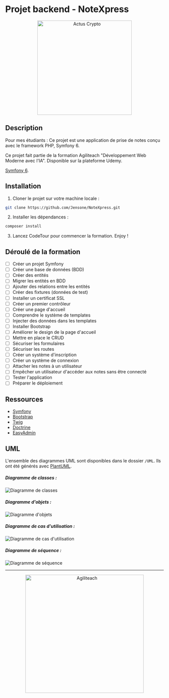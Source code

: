 # Projet backend - NoteXpress

<p align="center">
  <img src="public/images/nx-color.svg" alt="Actus Crypto" width="300" />
</p>

## Description

Pour mes étudiants : Ce projet est une application de prise de notes conçu avec le framework PHP, Symfony 6.

Ce projet fait partie de la formation Agiliteach "Développement Web Moderne avec l'IA". Disponible sur la plateforme Udemy.

 [Symfony 6](https://symfony.com/).

## Installation

1. Cloner le projet sur votre machine locale :

```bash
git clone https://github.com/Jensone/NoteXpress.git
```

2. Installer les dépendances :

```bash
composer install
```

3. Lancez CodeTour pour commencer la formation. Enjoy !

## Déroulé de la formation

- [ ] Créer un projet Symfony
- [ ] Créer une base de données (BDD)
- [ ] Créer des entités
- [ ] Migrer les entités en BDD
- [ ] Ajouter des relations entre les entités
- [ ] Créer des fixtures (données de test)
- [ ] Installer un certificat SSL
- [ ] Créer un premier contrôleur
- [ ] Créer une page d'accueil
- [ ] Comprendre le système de templates
- [ ] Injecter des données dans les templates
- [ ] Installer Bootstrap
- [ ] Améliorer le design de la page d'accueil
- [ ] Mettre en place le CRUD
- [ ] Sécuriser les formulaires
- [ ] Sécuriser les routes
- [ ] Créer un système d'inscription
- [ ] Créer un système de connexion
- [ ] Attacher les notes à un utilisateur
- [ ] Empêcher un utilisateur d'accéder aux notes sans être connecté
- [ ] Tester l'application
- [ ] Préparer le déploiement

## Ressources

- [Symfony](https://symfony.com/)
- [Bootstrap](https://getbootstrap.com/)
- [Twig](https://twig.symfony.com/)
- [Doctrine](https://www.doctrine-project.org/)
- [EasyAdmin](https://symfony.com/doc/current/bundles/EasyAdminBundle/index.html)

## UML

L'ensemble des diagrammes UML sont disponibles dans le dossier `/UML`. Ils ont été générés avec [PlantUML](https://plantuml.com/).

##### Diagramme de classes :

![Diagramme de classes](/UML/classes.svg)

##### Diagramme d'objets :

![Diagramme d'objets](/UML/objets.svg)

##### Diagramme de cas d'utilisation :

![Diagramme de cas d'utilisation](/UML/algorithme.svg)

##### Diagramme de séquence :

![Diagramme de séquence](/UML/sequence.svg)

---

<p align="center">
    <img src="https://cdn.agiliteach.org/medias/images/github-at-.gif" alt="Agiliteach" width="376">
</p>

